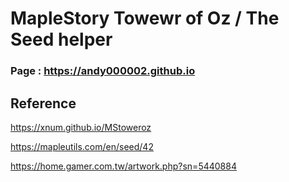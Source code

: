 # MapleStory Towewr of Oz / The Seed helper
### Page : https://andy000002.github.io

## Reference
https://xnum.github.io/MStoweroz

https://mapleutils.com/en/seed/42

https://home.gamer.com.tw/artwork.php?sn=5440884
